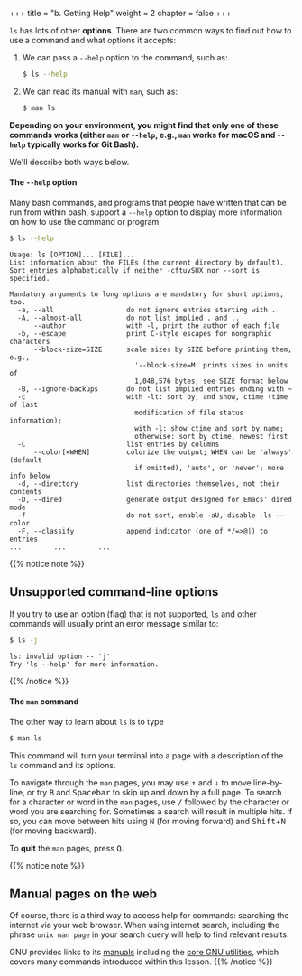 +++
title = "b. Getting Help"
weight = 2
chapter = false
+++


`ls` has lots of other **options**. There are two common ways to find out how
to use a command and what options it accepts:

1. We can pass a `--help` option to the command, such as:
    ```Bash
    $ ls --help
    ```

2. We can read its manual with `man`, such as:
    ```Bash
    $ man ls
    ```

**Depending on your environment, you might find that only one of these commands works
(either `man` or `--help`, e.g., `man` works for macOS and `--help` typically works for Git Bash).**

We'll describe both ways below.

#### The `--help` option

Many bash commands, and programs that people have written that can be
run from within bash, support a `--help` option to display more
information on how to use the command or program.

```Bash
$ ls --help
```

~~~
Usage: ls [OPTION]... [FILE]...
List information about the FILEs (the current directory by default).
Sort entries alphabetically if neither -cftuvSUX nor --sort is specified.

Mandatory arguments to long options are mandatory for short options, too.
  -a, --all                  do not ignore entries starting with .
  -A, --almost-all           do not list implied . and ..
      --author               with -l, print the author of each file
  -b, --escape               print C-style escapes for nongraphic characters
      --block-size=SIZE      scale sizes by SIZE before printing them; e.g.,
                               '--block-size=M' prints sizes in units of
                               1,048,576 bytes; see SIZE format below
  -B, --ignore-backups       do not list implied entries ending with ~
  -c                         with -lt: sort by, and show, ctime (time of last
                               modification of file status information);
                               with -l: show ctime and sort by name;
                               otherwise: sort by ctime, newest first
  -C                         list entries by columns
      --color[=WHEN]         colorize the output; WHEN can be 'always' (default
                               if omitted), 'auto', or 'never'; more info below
  -d, --directory            list directories themselves, not their contents
  -D, --dired                generate output designed for Emacs' dired mode
  -f                         do not sort, enable -aU, disable -ls --color
  -F, --classify             append indicator (one of */=>@|) to entries
...        ...        ...
~~~


{{% notice note %}}
## Unsupported command-line options
If you try to use an option (flag) that is not supported, `ls` and other commands
will usually print an error message similar to:

```Bash
$ ls -j
```
~~~
ls: invalid option -- 'j'
Try 'ls --help' for more information.
~~~

{{% /notice %}}

#### The `man` command

The other way to learn about `ls` is to type
```Bash
$ man ls
```

This command will turn your terminal into a page with a description
of the `ls` command and its options.

To navigate through the `man` pages, you may use <kbd>↑</kbd> and <kbd>↓</kbd> 
to move line-by-line, or try <kbd>B</kbd> and <kbd>Spacebar</kbd> to skip up 
and down by a full page. To search for a character or word in the `man` pages,
use <kbd>/</kbd> followed by the character or word you are searching for.
Sometimes a search will result in multiple hits. 
If so, you can move between hits using <kbd>N</kbd> (for moving forward) and 
<kbd>Shift</kbd>+<kbd>N</kbd> (for moving backward).

To **quit** the `man` pages, press <kbd>Q</kbd>.

{{% notice note %}}
## Manual pages on the web
Of course, there is a third way to access help for commands:
searching the internet via your web browser.
When using internet search, including the phrase `unix man page` in your search
query will help to find relevant results.

GNU provides links to its
[manuals](http://www.gnu.org/manual/manual.html) including the
[core GNU utilities](http://www.gnu.org/software/coreutils/manual/coreutils.html),
which covers many commands introduced within this lesson.
{{% /notice %}}